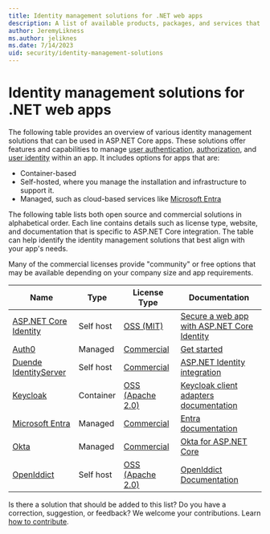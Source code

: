 ```yaml
---
title: Identity management solutions for .NET web apps
description: A list of available products, packages, and services that enable identity management, including authentication and authorization, for ASP.NET Core web apps.
author: JeremyLikness
ms.author: jeliknes
ms.date: 7/14/2023
uid: security/identity-management-solutions
---
```

# Identity management solutions for .NET web apps

The following table provides an overview of various identity management solutions that can be used in ASP.NET Core apps. These solutions offer features and capabilities to manage [user authentication](xref:security/authentication/index), [authorization](xref:security/authorization/introduction), and [user identity](xref:security/authentication/identity) within an app. It includes options for apps that are:

* Container-based
* Self-hosted, where you manage the installation and infrastructure to support it.
* Managed, such as cloud-based services like [Microsoft Entra](xref:security/authentication/azure-active-directory/index)

The following table lists both open source and commercial solutions in alphabetical order. Each line contains details such as license type, website, and documentation that is specific to ASP.NET Core integration. The table can help identify the identity management solutions that best align with your app's needs.

Many of the commercial licenses provide "community" or free options that may be available depending on your company size and app requirements.

<!--
|Name  |Type | License Type  |Website  |Article  |
|---------|-----|--------|---------|---------|
|**ASP.NET Core Identity**| Self host |[OSS (MIT)](https://github.com/dotnet/aspnetcore/blob/main/LICENSE.txt)|[https://dotnet.microsoft.com/](https://dotnet.microsoft.com/apps/aspnet)|[Secure a web app with ASP.NET Core Identity](/training/modules/secure-aspnet-core-identity/)|
|**Auth0**|Managed|[Commercial](https://auth0.com/pricing)|[https://auth0.com/](https://auth0.com/)|[Get started](https://auth0.com/docs/get-started)|
|**Duende IdentityServer**|Self host|[Commercial](https://duendesoftware.com/products/identityserver#pricing)|[https://duendesoftware.com/](https://duendesoftware.com/products/identityserver)|[ASP.NET Identity integration](https://docs.duendesoftware.com/identityserver/v6/aspnet_identity/)|
|**Keycloak**|Container|[OSS (Apache 2.0)](https://github.com/keycloak/keycloak/blob/master/LICENSE.txt)|[https://www.keycloak.org/](https://www.keycloak.org/)|[Keycloak client adapters documentation](https://www.keycloak.org/docs/latest/securing_apps/#client-adapters)|
|**Microsoft Entra**|Managed|[Commercial](https://azure.microsoft.com/pricing/details/active-directory/)|[https://azure.microsoft.com/services/active-directory/](https://azure.microsoft.com/services/active-directory/)|[Entra documentation](/azure/active-directory/fundamentals/active-directory-whatis)|
|**Okta**|Managed|[Commercial](https://www.okta.com/pricing/)|[https://www.okta.com/](https://www.okta.com/)|[Okta for ASP.NET Core](https://developer.okta.com/code/dotnet/aspnetcore/)|
|**OpenIddict**|Self host|[OSS (Apache 2.0)](https://github.com/openiddict/openiddict-core/blob/dev/LICENSE.md)|[https://github.com/openiddict/openiddict-core](https://github.com/openiddict/openiddict-core)|[OpenIddict Documentation](https://documentation.openiddict.com/)|
-->

|Name  |Type | License Type  | Documentation  |
|---------|-----|--------|---------|
|[ASP.NET Core Identity](https://dotnet.microsoft.com/apps/aspnet)| Self host |[OSS (MIT)](https://github.com/dotnet/aspnetcore/blob/main/LICENSE.txt)|[Secure a web app with ASP.NET Core Identity](/training/modules/secure-aspnet-core-identity/)|
|[Auth0](https://auth0.com/)|Managed|[Commercial](https://auth0.com/pricing)|[Get started](https://auth0.com/docs/get-started)|
|[Duende IdentityServer](https://duendesoftware.com/products/identityserver)|Self host|[Commercial](https://duendesoftware.com/products/identityserver#pricing)|[ASP.NET Identity integration](https://docs.duendesoftware.com/identityserver/v6/aspnet_identity/)|
|[Keycloak](https://www.keycloak.org)|Container|[OSS (Apache 2.0)](https://github.com/keycloak/keycloak/blob/master/LICENSE.txt)|[Keycloak client adapters documentation](https://www.keycloak.org/docs/latest/securing_apps/#client-adapters)|
|[Microsoft Entra](https://azure.microsoft.com/services/active-directory)|Managed|[Commercial](https://azure.microsoft.com/pricing/details/active-directory/)|[Entra documentation](/azure/active-directory/fundamentals/active-directory-whatis)|
|[Okta](https://www.okta.com)|Managed|[Commercial](https://www.okta.com/pricing/)|[Okta for ASP.NET Core](https://developer.okta.com/code/dotnet/aspnetcore/)|
|[OpenIddict](https://github.com/openiddict/openiddict-core)|Self host|[OSS (Apache 2.0)](https://github.com/openiddict/openiddict-core/blob/dev/LICENSE.md)|[OpenIddict Documentation](https://documentation.openiddict.com/)|

Is there a solution that should be added to this list? Do you have a correction, suggestion, or feedback? We welcome your contributions. Learn [how to contribute](https://github.com/dotnet/aspnetcore/blob/main/CONTRIBUTING.md).
